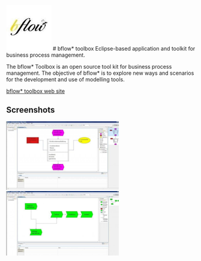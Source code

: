 <img src="https://github.com/bflowtoolbox/app/blob/master/docs/wiki/178785.jpg" width="120">
# bflow* toolbox
Eclipse-based application and toolkit for business process management.

The bflow* Toolbox is an open source tool kit for business process management. The objective of bflow* is to explore new ways and scenarios for the development and use of modelling tools.

[bflow* toolbox web site](http://www.bflow.org)

## Screenshots
<img src="https://github.com/bflowtoolbox/app/blob/master/docs/wiki/204788.jpg" width="300">
<img src="https://github.com/bflowtoolbox/app/blob/master/docs/wiki/204790.jpg" width="300">

[logo]: https://github.com/bflowtoolbox/app/blob/master/docs/wiki/178785.jpg "bflow* toolbox logo"
